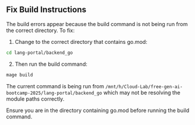 ## Fix Build Instructions

The build errors appear because the build command is not being run from the correct directory. To fix:

1. Change to the correct directory that contains go.mod:
```bash
cd lang-portal/backend_go
```

2. Then run the build command:
```bash
mage build
```

The current command is being run from `/mnt/h/Cloud-Lab/free-gen-ai-bootcamp-2025/lang-portal/backend_go` which may not be resolving the module paths correctly.

Ensure you are in the directory containing go.mod before running the build command.